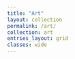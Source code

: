 ```yaml
---
title: "Art"
layout: collection
permalink: /art/
collection: art
entries_layout: grid
classes: wide
---
```


